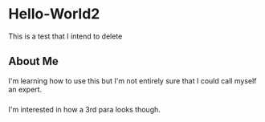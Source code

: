 # Hello-World2
This is a test that I intend to delete

## About Me
I'm learning how to use this but I'm not entirely sure that I could call myself an expert.

###
I'm interested in how a 3rd para looks though.
